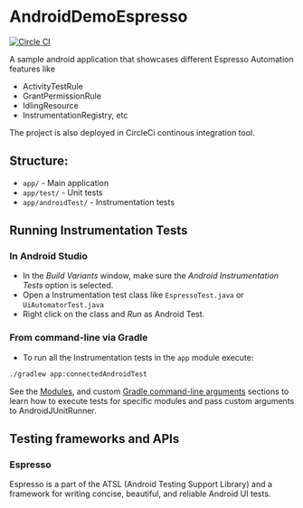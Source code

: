 # AndroidDemoEspresso

[![Circle
CI](https://circleci.com/gh/circleci/EspressoSample.svg?style=svg)](https://circleci.com/gh/JencirJamal)

A sample android application that showcases different Espresso Automation features like
 - ActivityTestRule
 - GrantPermissionRule
 - IdlingResource
 - InstrumentationRegistry, etc
 
 The project is also deployed in CircleCi continous integration tool.

## Structure:

- `app/` - Main application
- `app/test/` - Unit tests
- `app/androidTest/` - Instrumentation tests

## Running Instrumentation Tests

### In Android Studio
- In the *Build Variants* window, make sure the *Android Instrumentation Tests* option is selected.
- Open a Instrumentation test class like `EspressoTest.java` or `UiAutomatorTest.java`
- Right click on the class and *Run* as Android Test.

### From command-line via Gradle
- To run all the Instrumentation tests in the `app` module execute:

``` sh
./gradlew app:connectedAndroidTest
```
See the [Modules](#modules), and custom [Gradle command-line arguments](#custom-gradle-command-line-arguments) sections to learn how to execute tests for specific modules and pass custom arguments to AndroidJUnitRunner.

## Testing frameworks and APIs

### Espresso
Espresso is a part of the ATSL (Android Testing Support Library) and a framework for writing concise, beautiful, and reliable Android UI tests.

